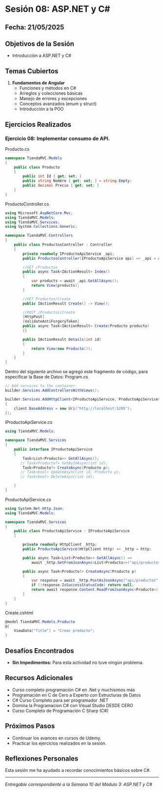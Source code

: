 # Sesión 08: ASP.NET y C#

## Fecha: 21/05/2025

## Objetivos de la Sesión

- Introducción a ASP.NET y C#

## Temas Cubiertos

1. **Fundamentos de Angular**
   - Funciones y métodos en C#
   - Arreglos y colecciones básicas
   - Manejo de errores y excepciones
   - Conceptos avanzados (enum y struct)
   - Introducción a la POO

## Ejercicios Realizados

### Ejercicio 08: Implementar consumo de API.

Producto.cs
```c#
namespace TiendaMVC.Models
{
    public class Producto
    {
        public int Id { get; set; }
        public string Nombre { get; set; } = string.Empty;
        public decimal Precio { get; set; }  
    }
}
```

ProductoController.cs
```c# 
using Microsoft.AspNetCore.Mvc;
using TiendaMVC.Models;
using TiendaMVC.Services;
using System.Collections.Generic;

namespace TiendaMVC.Controllers
{
    public class ProductosController : Controller
    {
        private readonly IProductoApiService _api;
        public ProductosController(IProductoApiService api) => _api = api;

        //GET /Productos
        public async Task<IActionResult> Index()
        {
            var products = await _api.GetAllAsync();
            return View(products);
        }

        //GET Productos/Create
        public IActionResult Create() -> View();

        //POST /Productos/Create
        [HttpPost]
        [ValidateAntiForgeryToken]
        public async Task<IActionResult> Create(Producto producto)
        {}

        public IActionResult Details(int id)
        {
            return View(new Producto());
        }
    }
}
```

Dentro del siguiente archivo se agregó este fragmento de código, para especificar la Base de Datos:
Program.cs
```c#
// Add services to the container.
builder.Services.AddControllersWithViews();

builder.Services.AddHttpClient<IProductoApiService, ProductoApiService>(client =>
{
    client.BaseAddress = new Uri("http://localhost:5205");
});
```

IProductoApiService.cs
```c# 
using TiendaMVC.Models;

namespace TiendaMVC.Services
{
    public interface IProductoApiService
    {
        Task<List<Producto>> GetAllAsync();
       // Task<Producto?> GetByIdAsync(int id);
        Task<Producto?> CreateAsync(Producto p);
       // Task<bool> UpdateAsync(int id, Producto p);
       // Task<bool> DeleteAsync(int id);

    }
}
```

ProductoApiService.cs
```c# 
using System.Net.Http.Json;
using TiendaMVC.Models;

namespace TiendaMVC.Services
{
    public class ProductoApiService : IProductoApiService
    {

        private readonly HttpClient _http;
        public ProductoApiService(HttpClient http) => _http = http;

        public async Task<List<Producto>> GetAllAsync() =>
            await _http.GetFromJsonAsync<List<Producto>>("api/productos") ?? new List<Producto>();

        public async Task<Producto?> CreateAsync(Producto p)
        {
            var response = await _http.PostAsJsonAsync("api/productos", p);
            if (!response.IsSuccessStatusCode) return null;
            return await response.Content.ReadFromJsonAsync<Producto>();
        }    
    }
}
```

Create.cshtml
```c# html
@model TiendaMVC.Models.Producto
@{
    ViewData["Title"] = "Crear producto";
}
```

## Desafíos Encontrados

- **Sin Impedimentos:** Para esta actividad no tuve ningún problema. 

## Recursos Adicionales

- Curso completo programación C# en .Net y muchísimos más
- Programación en C de Cero a Experto con Estructuras de Datos
- C# Curso Completo para ser programador .NET
- Domina la Programacion C# con Visual Studio DESDE CERO
- Curso Completo de Programación C Sharp (C#)

## Próximos Pasos

- Continuar los avances en cursos de Udemy. 
- Practicar los ejercicios realizados en la sesión.

## Reflexiones Personales

Esta sesión me ha ayudado a recordar conocimientos básicos sobre C#.

---

*Entregable correspondiente a la Semana 10 del Módulo 3: ASP.NET y C#*